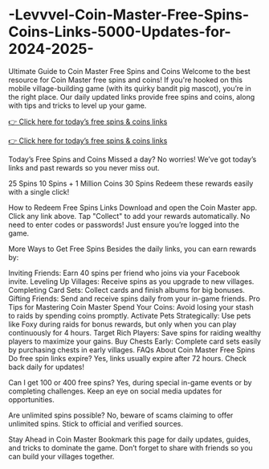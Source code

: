 # -Levvvel-Coin-Master-Free-Spins-Coins-Links-5000-Updates-for-2024-2025-
Ultimate Guide to Coin Master Free Spins and Coins
Welcome to the best resource for Coin Master free spins and coins! If you're hooked on this mobile village-building game (with its quirky bandit pig mascot), you’re in the right place. Our daily updated links provide free spins and coins, along with tips and tricks to level up your game.

[👉 Click here for today’s free spins & coins links](https://cutt.ly/EeXDrolA)

[👉 Click here for today’s free spins & coins links](https://cutt.ly/EeXDrolA)

Today’s Free Spins and Coins
Missed a day? No worries! We’ve got today’s links and past rewards so you never miss out.

25 Spins
10 Spins + 1 Million Coins
30 Spins
Redeem these rewards easily with a single click!

How to Redeem Free Spins Links
Download and open the Coin Master app.
Click any link above.
Tap "Collect" to add your rewards automatically.
No need to enter codes or passwords! Just ensure you’re logged into the game.

More Ways to Get Free Spins
Besides the daily links, you can earn rewards by:

Inviting Friends: Earn 40 spins per friend who joins via your Facebook invite.
Leveling Up Villages: Receive spins as you upgrade to new villages.
Completing Card Sets: Collect cards and finish albums for big bonuses.
Gifting Friends: Send and receive spins daily from your in-game friends.
Pro Tips for Mastering Coin Master
Spend Your Coins: Avoid losing your stash to raids by spending coins promptly.
Activate Pets Strategically: Use pets like Foxy during raids for bonus rewards, but only when you can play continuously for 4 hours.
Target Rich Players: Save spins for raiding wealthy players to maximize your gains.
Buy Chests Early: Complete card sets easily by purchasing chests in early villages.
FAQs About Coin Master Free Spins
Do free spin links expire?
Yes, links usually expire after 72 hours. Check back daily for updates!

Can I get 100 or 400 free spins?
Yes, during special in-game events or by completing challenges. Keep an eye on social media updates for opportunities.

Are unlimited spins possible?
No, beware of scams claiming to offer unlimited spins. Stick to official and verified sources.

Stay Ahead in Coin Master
Bookmark this page for daily updates, guides, and tricks to dominate the game. Don’t forget to share with friends so you can build your villages together.
